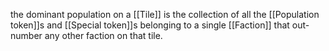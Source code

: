the dominant population on a [[Tile]] is the collection of all the [[Population token]]s and [[Special token]]s belonging to a single [[Faction]] that out-number any other faction on that tile.